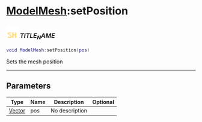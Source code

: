# [ModelMesh](../modelmesh/README.md):setPosition

### <img src="../../.gitbook/assets/shared.png" width="32" height="32" /> $TITLE_NAME$

```lua
void ModelMesh:setPosition(pos)
```

Sets the mesh position<br>

-----------------
## Parameters

| Type   | Name | Description | Optional |
| ------ | ---- | ----------- | -------: |
| [Vector](../vector/README.md) | pos | No description |  |
